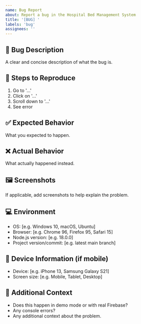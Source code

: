 ```yaml
---
name: Bug Report
about: Report a bug in the Hospital Bed Management System
title: '[BUG] '
labels: 'bug'
assignees: ''
---
```


## 🐛 Bug Description
A clear and concise description of what the bug is.

## 🔄 Steps to Reproduce
1. Go to '...'
2. Click on '...'
3. Scroll down to '...'
4. See error

## ✅ Expected Behavior
What you expected to happen.

## ❌ Actual Behavior
What actually happened instead.

## 🖼️ Screenshots
If applicable, add screenshots to help explain the problem.

## 💻 Environment
- OS: [e.g. Windows 10, macOS, Ubuntu]
- Browser: [e.g. Chrome 96, Firefox 95, Safari 15]
- Node.js version: [e.g. 18.0.0]
- Project version/commit: [e.g. latest main branch]

## 📱 Device Information (if mobile)
- Device: [e.g. iPhone 13, Samsung Galaxy S21]
- Screen size: [e.g. Mobile, Tablet, Desktop]

## 🔧 Additional Context
- Does this happen in demo mode or with real Firebase?
- Any console errors?
- Any additional context about the problem.
